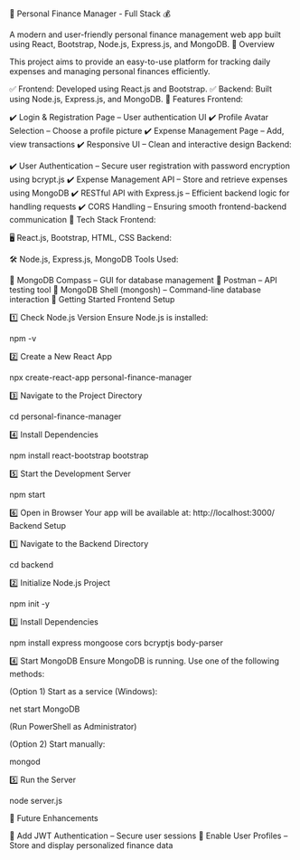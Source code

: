 🏦 Personal Finance Manager - Full Stack 💰

A modern and user-friendly personal finance management web app built using React, Bootstrap, Node.js, Express.js, and MongoDB.
📌 Overview

This project aims to provide an easy-to-use platform for tracking daily expenses and managing personal finances efficiently.

✅ Frontend: Developed using React.js and Bootstrap.
✅ Backend: Built using Node.js, Express.js, and MongoDB.
🚀 Features
Frontend:

✔️ Login & Registration Page – User authentication UI
✔️ Profile Avatar Selection – Choose a profile picture
✔️ Expense Management Page – Add, view transactions
✔️ Responsive UI – Clean and interactive design
Backend:

✔️ User Authentication – Secure user registration with password encryption using bcrypt.js
✔️ Expense Management API – Store and retrieve expenses using MongoDB
✔️ RESTful API with Express.js – Efficient backend logic for handling requests
✔️ CORS Handling – Ensuring smooth frontend-backend communication
📌 Tech Stack
Frontend:

🖥️ React.js, Bootstrap, HTML, CSS
Backend:

🛠️ Node.js, Express.js, MongoDB
Tools Used:

🔹 MongoDB Compass – GUI for database management
🔹 Postman – API testing tool
🔹 MongoDB Shell (mongosh) – Command-line database interaction
🚀 Getting Started
Frontend Setup

1️⃣ Check Node.js Version
Ensure Node.js is installed:

npm -v

2️⃣ Create a New React App

npx create-react-app personal-finance-manager

3️⃣ Navigate to the Project Directory

cd personal-finance-manager

4️⃣ Install Dependencies

npm install react-bootstrap bootstrap

5️⃣ Start the Development Server

npm start

6️⃣ Open in Browser
Your app will be available at: http://localhost:3000/
Backend Setup

1️⃣ Navigate to the Backend Directory

cd backend

2️⃣ Initialize Node.js Project

npm init -y

3️⃣ Install Dependencies

npm install express mongoose cors bcryptjs body-parser

4️⃣ Start MongoDB
Ensure MongoDB is running. Use one of the following methods:

(Option 1) Start as a service (Windows):

net start MongoDB

(Run PowerShell as Administrator)

(Option 2) Start manually:

mongod

5️⃣ Run the Server

node server.js


🎯 Future Enhancements

🔹 Add JWT Authentication – Secure user sessions
🔹 Enable User Profiles – Store and display personalized finance data
